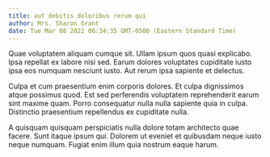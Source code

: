 ```yaml
---
title: aut debitis doloribus rerum qui
author: Mrs. Sharon Grant
date: Tue Mar 08 2022 06:34:35 GMT-0500 (Eastern Standard Time)
---
```

Quae voluptatem aliquam cumque sit. Ullam ipsum quos quasi explicabo. Ipsa repellat ex labore nisi sed. Earum dolores voluptates cupiditate iusto ipsa eos numquam nesciunt iusto. Aut rerum ipsa sapiente et delectus.

 Culpa et cum praesentium enim corporis dolores. Et culpa dignissimos atque possimus quod. Est sed perferendis voluptatem reprehenderit earum sint maxime quam. Porro consequatur nulla nulla sapiente quia in culpa. Distinctio praesentium repellendus ex cupiditate nulla.

 A quisquam quisquam perspiciatis nulla dolore totam architecto quae facere. Sunt itaque ipsum qui. Dolorem ut eveniet et quibusdam neque iusto neque numquam. Fugiat enim illum quia nostrum eaque harum.